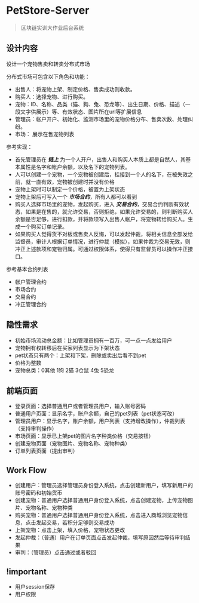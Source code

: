 # PetStore-Server

> 区块链实训大作业后台系统

## 设计内容

设计一个宠物售卖和转卖分布式市场

分布式市场可包含以下角色和功能：

- 出售人：将宠物上架、制定价格、售卖成功则收款。
- 购买人：选择宠物、进行购买。
- 宠物：ID、名称、品类（猫、狗、兔、恐龙等）、出生日期、价格、描述（一段文字供展示）等、有效状态、图片所在url等扩展信息
- 管理员：帐户开户、初始化、监测市场里的宠物价格分布、售卖次数、处理纠纷。
- 市场： 展示在售宠物列表

参考实现：

- 首先管理员在 ***链上*** 为一个人开户，出售人和购买人本质上都是自然人，其基本属性是名字和帐户余额，以及名下的宠物列表。
- 人可以创建一个宠物，一个宠物被创建后，挂接到一个人的名下，在被失效之前，就一直有效，宠物被创建时并没有价格
- 宠物上架时可以制定一个价格，被置为上架状态
- 宠物上架后可写入一个 ***市场合约***，所有人都可以看到
- 购买人选择市场里的宠物，发起购买，进入 ***交易合约***，交易合约判断有效状态，如果是在售的，就允许交易，否则拒绝，如果允许交易的，则判断购买人余额是否足够，进行扣款，并将款项写入出售人帐户，将宠物转给购买人。生成一个购买订单记录。
- 如果购买人觉得货不对板或售卖人反悔，可以发起仲裁，将相关信息全部发给监督员，审计人根据订单情况，进行仲裁（模拟），如果仲裁为交易无效，则冲正上述款项和宠物归属。可通过权限体系，使得只有监督员可以操作冲正接口。

参考基本合约列表

- 帐户管理合约
- 市场合约
- 交易合约
- 冲正管理合约

## 隐性需求

- 初始市场流动总金额：比如管理员拥有一百万，可一点一点发给用户
- 宠物拥有权转移后在买家列表显示为下架状态
- pet状态只有两个：上架和下架，删除或卖出后看不到pet
- 价格为整数
- 宠物总类：0其他 1狗 2猫 3仓鼠 4兔 5恐龙

## 前端页面

- 登录页面：选择普通用户或者管理员用户，输入账号密码
- 普通用户页面：显示名字，账户余额，自己的pet列表（pet状态可改）
- 管理员用户：显示名字，账户余额，用户列表（支持增改操作），仲裁列表（支持审判操作）
- 市场页面：显示已上架pet的图片名字种类价格（交易按钮）
- 创建宠物页面（宠物图片、宠物名称、宠物种类）
- 订单列表页面（提出审判）

## Work Flow

- 创建用户：管理员选择管理员身份登入系统，点击创建新用户，填写新用户的账号密码和初始货币
- 创建宠物：普通用户选择普通用户身份登入系统，点击创建宠物，上传宠物图片、宠物名称、宠物种类
- 购买宠物：普通用户选择普通用户身份登入系统，点击进入商城浏览宠物信息，点击发起交易，若积分足够则交易成功
- 上架宠物：点击上架，填入价格，宠物状态更改
- 发起仲裁：（普通）用户在订单页面点击发起仲裁，填写原因然后等待审判结果
- 审判：（管理员）点击通过或者驳回

## !important

- 用户session保存
- 用户权限
